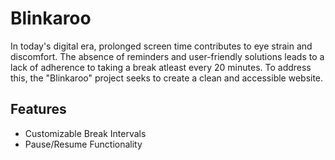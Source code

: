 # Blinkaroo
 In today's digital era, prolonged screen time contributes to eye strain and discomfort. The absence of reminders and user-friendly solutions leads to a lack of adherence to taking a break atleast every 20 minutes. To address this, the "Blinkaroo" project seeks to create a clean and accessible website. 

## Features
- Customizable Break Intervals
- Pause/Resume Functionality

